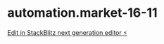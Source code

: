 # automation.market-16-11

[Edit in StackBlitz next generation editor ⚡️](https://stackblitz.com/~/github.com/Ai-Nader/automation.market-16-11)